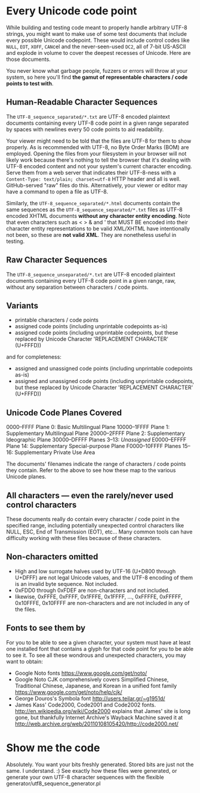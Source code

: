 Every Unicode code point
========================
While building and testing code meant to properly handle arbitrary UTF-8 strings, you might want to make use of some test documents that include every possible Unicode codepoint.  These would include control codes like `NULL`, `EOT`, `XOFF`, `CAN`cel and the never-seen-used `DC2`, all of 7-bit US-ASCII and explode in volume to cover the deepest recesses of Unicode.  Here are those documents.

You never know what garbage people, fuzzers or errors will throw at your system, so here you'll find **the gamut of representable characters / code points to test with**.


## Human-Readable Character Sequences

The `UTF-8_sequence_separated/*.txt` are UTF-8 encoded plaintext documents containing every UTF-8 code point in a given range separated by spaces with newlines every 50 code points to aid readability.

Your viewer might need to be told that the files are UTF-8 for them to show properly.  As is recommended with UTF-8, no Byte Order Marks (BOM) are employed. Opening the files from your filesystem in your browser will not likely work because there's nothing to tell the browser that it's dealing with UTF-8 encoded content and not your system's current character encoding.  Serve them from a web server that indicates their UTF-8-ness with a `Content-Type: text/plain; charset=utf-8` HTTP header and all is well.  GitHub-served "raw" files do this.  Alternatively, your viewer or editor may have a command to open a file as UTF-8.

Similarly, the `UTF-8_sequence_separated/*.html` documents contain the same sequences as the `UTF-8_sequence_separated/*.txt` files as UTF-8 encoded XHTML documents **without any character entity encoding**.  Note that even characters such as < > & and ' that MUST BE encoded into their character entity representations to be valid XML/XHTML have intentionally not been, so these are **not valid XML**.  They are nonetheless useful in testing.


## Raw Character Sequences

The `UTF-8_sequence_unseparated/*.txt` are UTF-8 encoded plaintext documents containing every UTF-8 code point in a given range, raw, without any separation between characters / code points.


## Variants

- printable characters / code points
- assigned code points (including unprintable codepoints as-is)
- assigned code points (including unprintable codepoints, but these replaced by Unicode Character 'REPLACEMENT CHARACTER' (U+FFFD))

and for completeness:

- assigned and unassigned code points (including unprintable codepoints as-is)
- assigned and unassigned code points (including unprintable codepoints, but these replaced by Unicode Character 'REPLACEMENT CHARACTER' (U+FFFD))


## Unicode Code Planes Covered

0000–​FFFF Plane 0: Basic Multilingual Plane
10000–​1FFFF Plane 1: Supplementary Multilingual Plane
20000–​2FFFF Plane 2: Supplementary Ideographic Plane
30000–​DFFFF Planes 3–13: *Unassigned*
E0000–​EFFFF Plane 14: Supplementary Special-purpose Plane
F0000–​10FFFF Planes 15–16: Supplementary Private Use Area

The documents' filenames indicate the range of characters / code points they contain.  Refer to the above to see how these map to the various Unicode planes.


## All characters — even the rarely/never used control characters

These documents really do contain every character / code point in the specified range, including potentially unexpected control characters like NULL, ESC, End of Transmission (EOT), etc…  Many common tools can have difficulty working with these files because of these characters.


## Non-characters omitted

- High and low surrogate halves used by UTF-16 (U+D800 through U+DFFF) are not legal Unicode values, and the UTF-8 encoding of them is an invalid byte sequence. Not included.
- 0xFDD0 through 0xFDEF are non-characters and not included.
- likewise, 0xFFFE, 0xFFFF, 0x1FFFE, 0x1FFFF, …, 0xFFFFE, 0xFFFFF, 0x10FFFE, 0x10FFFF are non-characters and are not included in any of the files.


## Fonts to see them by

For you to be able to see a given character, your system must have at least one installed font that contains a glyph for that code point for you to be able to see it.  To see all these wondrous and unexpected characters, you may want to obtain:

- Google Noto fonts https://www.google.com/get/noto/
- Google Noto CJK comprehensively covers Simplified Chinese, Traditional Chinese, Japanese, and Korean in a unified font family https://www.google.com/get/noto/help/cjk/
- George Douros's Symbola font http://users.teilar.gr/~g1951d/
- James Kass' Code2000, Code2001 and Code2002 fonts. http://en.wikipedia.org/wiki/Code2000 explains that James' site is long gone, but thankfully Internet Archive's Wayback Machine saved it at http://web.archive.org/web/20110108105420/http://code2000.net/

# Show me the code

 Absolutely.  You want your bits freshly generated.  Stored bits are just not the same.  I understand.  :) See exactly how these files were generated, or generate your own UTF-8 character sequences with the flexible generator/utf8_sequence_generator.pl
